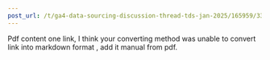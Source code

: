 ```yaml
---
post_url: /t/ga4-data-sourcing-discussion-thread-tds-jan-2025/165959/332
---
```

Pdf content one link, I think your converting method was unable to convert link into markdown format , add it manual from pdf.